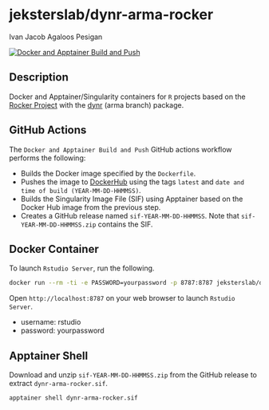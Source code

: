 # jeksterslab/dynr-arma-rocker

Ivan Jacob Agaloos Pesigan

<!-- badges: start -->
[![Docker and Apptainer Build and Push](https://github.com/jeksterslab/docker-dynr-arma-rocker/actions/workflows/docker-apptainer-build-push.yml/badge.svg)](https://github.com/jeksterslab/docker-dynr-arma-rocker/actions/workflows/docker-apptainer-build-push.yml)
<!-- badges: end -->

## Description

Docker and Apptainer/Singularity containers for `R` projects based on the [Rocker Project](https://rocker-project.org/)
with the [dynr](https://github.com/mhunter1/dynr) (arma branch) package.

## GitHub Actions

The `Docker and Apptainer Build and Push` GitHub actions workflow performs the following:

- Builds the Docker image specified by the `Dockerfile`.
- Pushes the image to [DockerHub](https://hub.docker.com/repository/docker/jeksterslab/dynr-arma-rocker/general) using the tags `latest` and `date and time of build (YEAR-MM-DD-HHMMSS)`.
- Builds the Singularity Image File (SIF) using Apptainer based on the Docker Hub image from the previous step.
- Creates a GitHub release named `sif-YEAR-MM-DD-HHMMSS`. Note that `sif-YEAR-MM-DD-HHMMSS.zip` contains the SIF. 

## Docker Container

To launch `Rstudio Server`, run the following.

```bash
docker run --rm -ti -e PASSWORD=yourpassword -p 8787:8787 jeksterslab/dynr-arma-rocker
```

Open `http://localhost:8787` on your web browser to launch `Rstudio Server`.

- username: rstudio
- password: yourpassword

## Apptainer Shell

Download and unzip `sif-YEAR-MM-DD-HHMMSS.zip` from the GitHub release to extract `dynr-arma-rocker.sif`.

```bash
apptainer shell dynr-arma-rocker.sif
```
